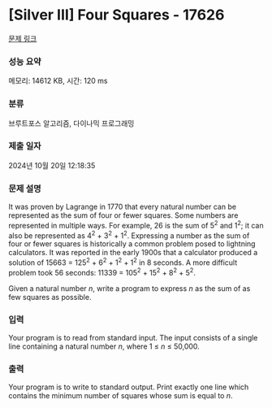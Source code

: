 # [Silver III] Four Squares - 17626 

[문제 링크](https://www.acmicpc.net/problem/17626) 

### 성능 요약

메모리: 14612 KB, 시간: 120 ms

### 분류

브루트포스 알고리즘, 다이나믹 프로그래밍

### 제출 일자

2024년 10월 20일 12:18:35

### 문제 설명

<p>It was proven by Lagrange in 1770 that every natural number can be represented as the sum of four or fewer squares. Some numbers are represented in multiple ways. For example, 26 is the sum of 5<sup>2</sup> and 1<sup>2</sup>; it can also be represented as 4<sup>2</sup> + 3<sup>2</sup> + 1<sup>2</sup>. Expressing a number as the sum of four or fewer squares is historically a common problem posed to lightning calculators. It was reported in the early 1900s that a calculator produced a solution of 15663 = 125<sup>2</sup> + 6<sup>2</sup> + 1<sup>2</sup> + 1<sup>2</sup> in 8 seconds. A more difficult problem took 56 seconds: 11339 = 105<sup>2</sup> + 15<sup>2</sup> + 8<sup>2</sup> + 5<sup>2</sup>.</p>

<p>Given a natural number <em>n</em>, write a program to express <em>n</em> as the sum of as few squares as possible.</p>

### 입력 

 <p>Your program is to read from standard input. The input consists of a single line containing a natural number <em>n</em>, where 1 ≤ <em>n</em> ≤ 50,000.</p>

### 출력 

 <p>Your program is to write to standard output. Print exactly one line which contains the minimum number of squares whose sum is equal to <em>n</em>.</p>

